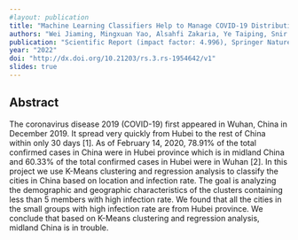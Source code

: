```yaml
---
#layout: publication
title: "Machine Learning Classifiers Help to Manage COVID-19 Distribution in China"
authors: "Wei Jiaming, Mingxuan Yao, Alsahfi Zakaria, Ye Taiping, Snir Eli and Rahmani Bahareh"
publication: "Scientific Report (impact factor: 4.996), Springer Nature"
year: "2022"
doi: "http://dx.doi.org/10.21203/rs.3.rs-1954642/v1"
slides: true
---
```


## Abstract
The coronavirus disease 2019 (COVID-19) first appeared in Wuhan, China in December 2019. It spread very quickly from Hubei to the rest of China within only 30 days [1]. As of February 14, 2020, 78.91% of the total confirmed cases in China were in Hubei province which is in midland China and 60.33% of the total confirmed cases in Hubei were in Wuhan [2]. In this project we use K-Means clustering and regression analysis to classify the cities in China based on location and infection rate. The goal is analyzing the demographic and geographic characteristics of the clusters containing less than 5 members with high infection rate. We found that all the cities in the small groups with high infection rate are from Hubei province. We conclude that based on K-Means clustering and regression analysis, midland China is in trouble.
